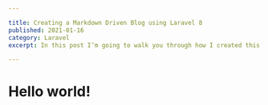 ```yaml
---

title: Creating a Markdown Driven Blog using Laravel 8
published: 2021-01-16
category: Laravel
excerpt: In this post I’m going to walk you through how I created this website using Markdown files with Laravel 8, and why I chose to go that route instead of a blogging platform like Wordpress or Ghost.

---
```


# Hello world!
